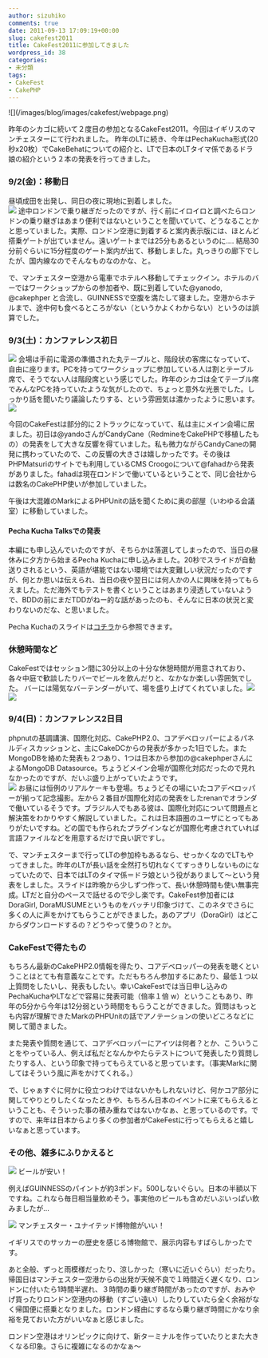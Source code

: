 ```yaml
---
author: sizuhiko
comments: true
date: 2011-09-13 17:09:19+00:00
slug: cakefest2011
title: CakeFest2011に参加してきました
wordpress_id: 38
categories:
- 未分類
tags:
- CakeFest
- CakePHP
---
```


<!-- more -->![](/images/blog/images/cakefest/webpage.png) 
  

昨年のシカゴに続いて２度目の参加となるCakeFest2011。今回はイギリスのマンチェスターにて行われました。
昨年のLTに続き、今年はPechaKucha形式(20秒x20枚）でCakeBehatについての紹介と、LTで日本のLTタイマ係であるドラ娘の紹介という２本の発表を行ってきました。
  



### 9/2(金)：移動日


昼頃成田を出発し、同日の夜に現地に到着しました。  
![](/images/blog/images/cakefest/100_1067.jpg) 
途中ロンドンで乗り継ぎだったのですが、行く前にイロイロと調べたらロンドンの乗り継ぎはあまり便利ではないということを聞いていて、どうなることかと思っていました。実際、ロンドン空港に到着すると案内表示版には、ほとんど搭乗ゲートが出ていません。遠いゲートまでは25分もあるというのに.... 結局30分前ぐらいに15分程度のゲート案内が出て、移動しました。丸っきりの廊下でしたが、国内線なのでそんなものなのかな、と。  

で、マンチェスター空港から電車でホテルへ移動してチェックイン。ホテルのバーではワークショップからの参加者や、既に到着していた@yanodo, @cakephper と合流し、GUINNESSで空腹を満たして寝ました。空港からホテルまで、途中何も食べるところがない（というかよくわからない）というのは誤算でした。  




### 9/3(土)：カンファレンス初日

![](/images/blog/images/cakefest/100_1075.jpg) 
会場は手前に電源の準備された丸テーブルと、階段状の客席になっていて、自由に座ります。PCを持ってワークショップに参加している人は割とテーブル席で、そうでない人は階段席という感じでした。昨年のシカゴは全てテーブル席でみんなPCを持っていたような気がしたので、ちょっと意外な光景でした。しっかり話を聞いたり議論したりする、という雰囲気は濃かったように思います。  
![](/images/blog/images/cakefest/100_1080.jpg) 
  
今回のCakeFestは部分的に２トラックになっていて、私は主にメイン会場に居ました。初日は@yandoさんがCandyCane（RedmineをCakePHPで移植したもの）の発表をして大きな反響を得ていました。私も微力ながらCandyCaneの開発に携わっていたので、この反響の大きさは嬉しかったです。その後はPHPMatsuriのサイトでも利用しているCMS Croogoについて@fahadから発表がありました。fahadは現在ロンドンで働いているということで、同じ会社からは数名のCakePHP使いが参加していました。  

午後は大混雑のMarkによるPHPUnitの話を聞くために奥の部屋（いわゆる会議室）に移動していました。  

  



#### Pecha Kucha Talksでの発表


本編にも申し込んでいたのですが、そちらかは落選してしまったので、当日の昼休みに夕方から始まるPecha Kuchaに申し込みました。20秒でスライドが自動送りされるという、英語が堪能ではない環境では大変難しい状況だったのですが、何とか思いは伝えられ、当日の夜や翌日には何人かの人に興味を持ってもらえました。ただ海外でもテストを書くということはあまり浸透していないようで、BDDの前にまだTDDがねー的な話があったのも、そんなに日本の状況と変わりないのだな、と思いました。  

Pecha Kuchaのスライドは[コチラ](http://twl.sh/oOPjyf)から参照できます。  

  




### 休憩時間など


CakeFestではセッション間に30分以上の十分な休憩時間が用意されており、各々中庭で歓談したりバーでビールを飲んだりと、なかなか楽しい雰囲気でした。
バーには陽気なバーテンダーがいて、場を盛り上げてくれていました。![](/images/blog/images/cakefest/100_1088.jpg)![](/images/blog/images/cakefest/100_1092.jpg) 

  



### 9/4(日)：カンファレンス2日目


phpnutの基調講演、国際化対応、CakePHP2.0、コアデベロッパーによるパネルディスカッションと、主にCakeDCからの発表が多かった1日でした。またMongoDBを絡めた発表も２つあり、1つは日本から参加の@cakephperさんによるMongoDB Datasource。ちょうどメイン会場が国際化対応だったので見れなかったのですが、だいぶ盛り上がっていたようです。  
![](/images/blog/images/cakefest/100_1119.jpg) 
お昼には恒例のリアルケーキも登場。ちょうどその場にいたコアデベロッパーが揃って記念撮影。左から２番目が国際化対応の発表をしたrenanでオランダで働いているそうです。ブラジル人でもある彼は、国際化対応について問題点と解決策をわかりやすく解説していました。これは日本語圏のユーザにとってもありがたいですね。どの国でも作られたプラグインなどが国際化考慮されていれば言語ファイルなどを用意するだけで良い訳ですし。
  

で、マンチェスターまで行ってLTの参加枠もあるなら、せっかくなのでLTもやってきました。昨年のLTが長い話を全然打ち切れなくてすっきりしないものになっていたので、日本ではLTのタイマ係＝ドラ娘という役がありまして〜という発表をしました。スライドは昨晩から少しずつ作って、長い休憩時間も使い無事完成。LTだと自分のペースで話せるので少し楽です。CakeFest参加者にはDoraGirl, DoraMUSUMEというものをバッチリ印象づけて、このネタでさらに多くの人に声をかけてもらうことができました。あのアプリ（DoraGirl）はどこからダウンロードするの？どうやって使うの？とか。
  



### CakeFestで得たもの


もちろん最新のCakePHP2.0情報を得たり、コアデベロッパーの発表を聴くということはとても有意義なことです。ただもちろん参加するにあたり、最低１つ以上質問をしたいし、発表もしたい。幸いCakeFestでは当日申し込みのPechaKuchaやLTなどで容易に発表可能（倍率１倍 w）ということもあり、昨年の5分から今年は12分弱という時間をもらうことができました。質問はもっとも内容が理解できたMarkのPHPUnitの話でアノテーションの使いどころなどに関して聞きました。  

また発表や質問を通じて、コアデベロッパーにアイツは何者？とか、こういうことをやっている人、例えば私だとなんかやたらテストについて発表したり質問したりする人、という印象で持ってもらえていると思っています。（事実Markに関してはそういう風に声をかけてくれる。）  

で、じゃぁすぐに何かに役立つわけではないかもしれないけど、何かコア部分に関してやりとりしたくなったときや、もちろん日本のイベントに来てもらえるということも、そういった事の積み重ねではないかなぁ、と思っているのです。ですので、来年は日本からより多くの参加者がCakeFestに行ってもらえると嬉しいなぁと思っています。
  



### その他、雑多にふりかえると

![](/images/blog/images/cakefest/100_1163.jpg) 
ビールが安い！  

例えばGUINNESSのパイントが約3ポンド。500しないぐらい。日本の半額以下ですね。これなら毎日相当量飲めそう。事実他のビールも含めだいぶいっぱい飲みましたが...
  
![](/images/blog/images/cakefest/100_1199.jpg) 
マンチェスター・ユナイテッド博物館がいい！  

イギリスでのサッカーの歴史を感じる博物館で、展示内容もすばらしかったです。
  

あと全般、ずっと雨模様だったり、涼しかった（寒いに近いぐらい）だったり。
帰国日はマンチェスター空港からの出発が天候不良で１時間近く遅くなり、ロンドンに付いたら1時間半遅れ、３時間の乗り継ぎ時間があったのですが、おみやげ買ったりロンドン空港内の移動（すごい遠い）したりしていたら全く余裕がなく帰国便に搭乗となりました。ロンドン経由にするなら乗り継ぎ時間にかなり余裕を見ておいた方がいいなぁと感じました。  

ロンドン空港はオリンピックに向けて、新ターミナルを作っていたりとまた大きくなる印象。さらに複雑になるのかなぁ〜
